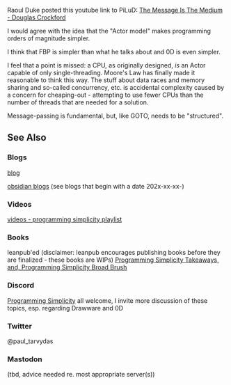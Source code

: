 Raoul Duke posted this youtube link to PiLuD: [The Message Is The Medium - Douglas Crockford](https://www.youtube.com/watch?v=YD2tnHqNN7w)

I would agree with the idea that the "Actor model" makes programming orders of magnitude simpler.  

I think that FBP is simpler than what he talks about and 0D is even simpler.

I feel that a point is missed: a CPU, as originally designed, *is* an Actor capable of only single-threading.  Moore's Law has finally made it reasonable to think this way.  The stuff about data races and memory sharing and so-called concurrency, etc. is accidental complexity caused by a concern for cheaping-out - attempting to use fewer CPUs than the number of threads that are needed for a solution. 

Message-passing is fundamental, but, like GOTO, needs to be "structured".
## See Also
### Blogs
[blog](https://guitarvydas.github.io/)

[obsidian blogs](https://publish.obsidian.md/programmingsimplicity) (see blogs that begin with a date 202x-xx-xx-)
### Videos
[videos - programming simplicity playlist](https://www.youtube.com/@programmingsimplicity2980)
### Books
leanpub'ed (disclaimer: leanpub encourages publishing books before they are finalized - these books are WIPs)
[Programming Simplicity Takeaways, and, Programming Simplicity Broad Brush](https://leanpub.com/u/paul-tarvydas)
### Discord
[Programming Simplicity](https://discord.gg/Jjx62ypR) all welcome, I invite more discussion of these topics, esp. regarding Drawware and 0D
### Twitter
@paul_tarvydas
### Mastodon
(tbd, advice needed re. most appropriate server(s))

<script src="https://utteranc.es/client.js" 
        repo="guitarvydas/guitarvydas.github.io" 
        issue-term="pathname" 
        theme="github-light" 
        crossorigin="anonymous" 
        async> 
</script> 
